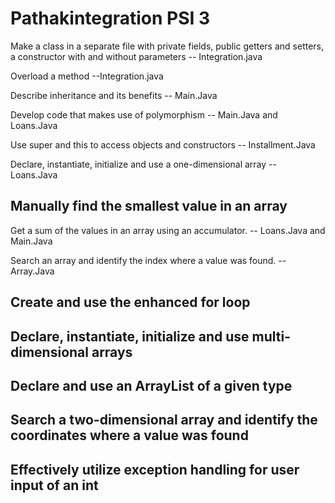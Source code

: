 # Pathakintegration PSI 3


Make a class in a separate file with private fields, public getters and setters, a constructor with and without parameters
-- Integration.java 

Overload a method
--Integration.java

Describe inheritance and its benefits
-- Main.Java 

Develop code that makes use of polymorphism
-- Main.Java and Loans.Java

Use super and this to access objects and constructors
-- Installment.Java

Declare, instantiate, initialize and use a one-dimensional array
-- Loans.Java

Manually find the smallest value in an array
--

Get a sum of the values in an array using an accumulator.
-- Loans.Java and Main.Java

Search an array and identify the index where a value was found.
-- Array.Java

Create and use the enhanced for loop
--

Declare, instantiate, initialize and use multi-dimensional arrays
--

Declare and use an ArrayList of a given type
--

Search a two-dimensional array and identify the coordinates where a value was found
--

Effectively utilize exception handling for user input of an int
--
